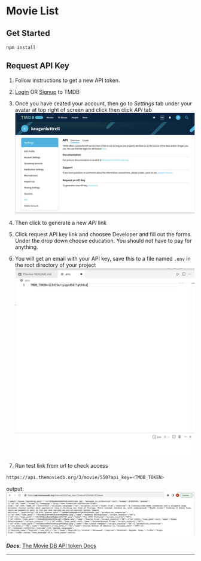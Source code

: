 # Movie List

## Get Started

```
npm install
```

## Request API Key

1. Follow instructions to get a new API token.

2. [Login](https://www.themoviedb.org/login) OR
[Signup](https://www.themoviedb.org/signup) to TMDB

3. Once you have ceated your account, then go to _Settings_ tab under your avatar at top right of screen and click then click _API_ tab
![API request!](public/images/api_request.png "Api request")

4. Then click to generate a new _API_ link

5. Click request API key link and choosee Developer and fill out the forms. Under the drop down choose education. You should not have to pay for anything.

6. You will get an email with your API key, save this to a file named ```.env``` in the root directory of your project
![.env token!](public/images/env_token.png ".env token")

7. Run test link from url to check access

```bash
https://api.themoviedb.org/3/movie/550?api_key=<TMDB_TOKEN>
```

output:
![output!](public/images/output.png "output")

_**Docs**_:
[The Movie DB API token Docs](https://developers.themoviedb.org/3/getting-started/introduction)

---

